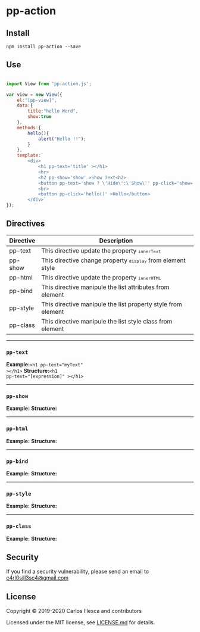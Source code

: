 # pp-action

## Install

`npm install pp-action --save`

## Use

```javascript

import View from 'pp-action.js';

var view = new View({
	el:"[pp-view]",
	data:{
		title:"hello Word",
		show:true
	},
	methods:{
		hello(){
			alert("Hello !!");
		}
	},
	template:`
		<div>
			<h1 pp-text='title' ></h1>
			<hr>
			<h2 pp-show='show' >Show Text<h2>
			<button pp-text='show ? \'Hide\':\'Show\'' pp-click='show=!show' ><button>
			<br>
			<button pp-click='hello()' >Hello</button>
		</div>`
});


```

## Directives

| Directive | Description |
| ------ | ------ |
| pp-text | This directive update the property <code><small>innerText</small></code> |
| pp-show | This directive change property <code><small>display</small></code> from element style |
| pp-html | This directive update the property <code><small>innerHTML</small></code> |
| pp-bind | This directive manipule the list attributes from element|
| pp-style| This directive manipule the list property style from element|
| pp-class| This directive manipule the list style class from element  |

___
### <code>pp-text</code>

<strong>Example:</strong><code>&#60;h1 pp-text="myText" >&#60;/h1&#62;</code>
<strong>Structure:</strong><code>&#60;h1 pp-text="[expression]" >&#60;/h1&#62;</code>
___
### <code>pp-show</code>

<strong>Example:</strong><code></code>
<strong>Structure:</strong><code></code>
___
### <code>pp-html</code>

<strong>Example:</strong><code></code>
<strong>Structure:</strong><code></code>
___
### <code>pp-bind</code>

<strong>Example:</strong><code></code>
<strong>Structure:</strong><code></code>
___
### <code>pp-style</code>

<strong>Example:</strong><code></code>
<strong>Structure:</strong><code></code>
___
### <code>pp-class</code>

<strong>Example:</strong><code></code>
<strong>Structure:</strong><code></code>

## Security

If you find a security vulnerability, please send an email to [c4rl0sill3sc4@gmail.com](mailto:c4rl0sill3sc4@gmail.com)

## License

Copyright © 2019-2020 Carlos Illesca and contributors

Licensed under the MIT license, see [LICENSE.md](LICENSE.md) for details.